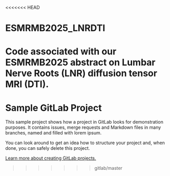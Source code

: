 <<<<<<< HEAD
# ESMRMB2025_LNRDTI
Code associated with our ESMRMB2025 abstract on Lumbar Nerve Roots (LNR) diffusion tensor MRI (DTI).
=======
# Sample GitLab Project

This sample project shows how a project in GitLab looks for demonstration purposes. It contains issues, merge requests and Markdown files in many branches,
named and filled with lorem ipsum.

You can look around to get an idea how to structure your project and, when done, you can safely delete this project.

[Learn more about creating GitLab projects.](https://docs.gitlab.com/ee/gitlab-basics/create-project.html)
>>>>>>> gitlab/master
